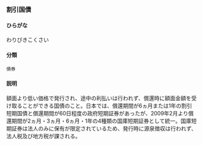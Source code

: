 <div style="display:none;">

## [あ行](securities-terms?id=あ行)
## [か行](securities-terms?id=か行)
## [さ行](securities-terms?id=さ行)
## [た行](securities-terms?id=た行)
## [な行](securities-terms?id=な行)
## [は行](securities-terms?id=は行)
## [ま行](securities-terms?id=ま行)
## [や行](securities-terms?id=や行)
## [ら行](securities-terms?id=ら行)
## [わ行](securities-terms?id=わ行)

</div>

### 割引国債

#### ひらがな

わりびきこくさい

#### 分類

`債券`

#### 説明

額面より低い価格で発行され、途中の利払いは行われず、償還時に額面金額を受け取ることができる国債のこと。日本では、償還期間が6ヵ月または1年の割引短期国債と償還期間が60日程度の政府短期証券があったが、2009年2月より償還期間が2ヵ月・3ヵ月・6ヵ月・1年の4種類の国庫短期証券として統一。国庫短期証券は法人のみに保有が限定されているため、発行時に源泉徴収は行われず、法人税及び地方税が課される。

<div style="display:none;">

## [英数字・記号](securities-terms?id=英数字・記号)

</div>

